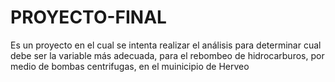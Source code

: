 # PROYECTO-FINAL
Es un proyecto en el cual se intenta realizar el análisis para determinar cual debe ser la variable más adecuada, para el rebombeo de hidrocarburos, por medio de bombas centrifugas, en el muinicipio de Herveo
